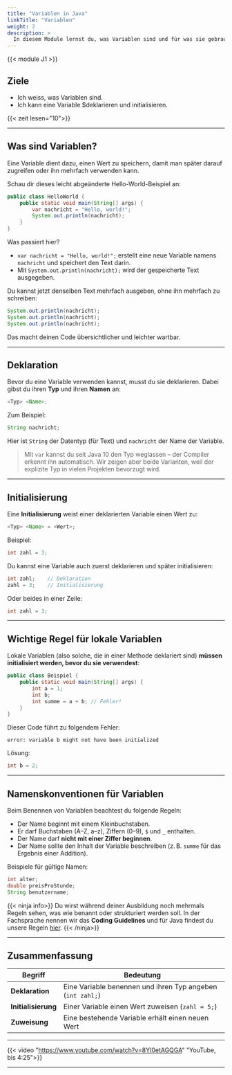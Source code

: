 ```yaml
---
title: "Variablen in Java"
linkTitle: "Variablen"
weight: 2
description: >
  In diesem Module lernst du, was Variablen sind und für was sie gebraucht werden.
---
```


{{< module J1 >}}

## Ziele

- Ich weiss, was Variablen sind.
- Ich kann eine Variable $deklarieren und initialisieren.

{{< zeit lesen="10">}}

---

## Was sind Variablen?

Eine Variable dient dazu, einen Wert zu speichern, damit man später darauf zugreifen oder ihn mehrfach verwenden kann.

Schau dir dieses leicht abgeänderte Hello-World-Beispiel an:

```java
public class HelloWorld {
    public static void main(String[] args) {
        var nachricht = "Hello, world!";
        System.out.println(nachricht);
    }
}
```

Was passiert hier?

- `var nachricht = "Hello, world!";` erstellt eine neue Variable namens `nachricht` und speichert den Text darin.
- Mit `System.out.println(nachricht);` wird der gespeicherte Text ausgegeben.

Du kannst jetzt denselben Text mehrfach ausgeben, ohne ihn mehrfach zu schreiben:

```java
System.out.println(nachricht);
System.out.println(nachricht);
System.out.println(nachricht);
```

Das macht deinen Code übersichtlicher und leichter wartbar.

---

## Deklaration

Bevor du eine Variable verwenden kannst, musst du sie deklarieren. Dabei gibst du ihren **Typ** und ihren **Namen** an:

```java
<Typ> <Name>;
```

Zum Beispiel:

```java
String nachricht;
```

Hier ist `String` der Datentyp (für Text) und `nachricht` der Name der Variable.

> Mit `var` kannst du seit Java 10 den Typ weglassen – der Compiler erkennt ihn automatisch. Wir zeigen aber beide
> Varianten, weil der explizite Typ in vielen Projekten bevorzugt wird.

---

## Initialisierung

Eine **Initialisierung** weist einer deklarierten Variable einen Wert zu:

```java
<Typ> <Name> = <Wert>;
```

Beispiel:

```java
int zahl = 3;
```

Du kannst eine Variable auch zuerst deklarieren und später initialisieren:

```java
int zahl;    // Deklaration
zahl = 3;    // Initialisierung
```

Oder beides in einer Zeile:

```java
int zahl = 3;
```

---

## Wichtige Regel für lokale Variablen

Lokale Variablen (also solche, die in einer Methode deklariert sind) **müssen initialisiert werden, bevor du sie verwendest**:

```java
public class Beispiel {
    public static void main(String[] args) {
        int a = 1;
        int b;
        int summe = a + b; // Fehler!
    }
}
```

Dieser Code führt zu folgendem Fehler:

```
error: variable b might not have been initialized
```

Lösung:

```java
int b = 2;
```

---

## Namenskonventionen für Variablen

Beim Benennen von Variablen beachtest du folgende Regeln:

- Der Name beginnt mit einem Kleinbuchstaben.
- Er darf Buchstaben (A–Z, a–z), Ziffern (0–9), `$` und `_` enthalten.
- Der Name darf **nicht mit einer Ziffer beginnen**.
- Der Name sollte den Inhalt der Variable beschreiben (z. B. `summe` für das Ergebnis einer Addition).

Beispiele für gültige Namen:

```java
int alter;
double preisProStunde;
String benutzername;
```

{{< ninja info>}}
Du wirst während deiner Ausbildung noch mehrmals Regeln sehen, was wie benannt oder strukturiert werden soll. In der
Fachsprache nennen wir das **Coding Guidelines** und für Java findest du unsere Regeln
[hier](../../../99_tools/zusammenarbeit/guidelines/coding/java/).
{{< /ninja>}}

---

## Zusammenfassung

| Begriff             | Bedeutung                                                  |
| ------------------- | ---------------------------------------------------------- |
| **Deklaration**     | Eine Variable benennen und ihren Typ angeben (`int zahl;`) |
| **Initialisierung** | Einer Variable einen Wert zuweisen (`zahl = 5;`)           |
| **Zuweisung**       | Eine bestehende Variable erhält einen neuen Wert           |

---

{{< video "https://www.youtube.com/watch?v=8YI0etAGQGA" "YouTube, bis 4:25">}}

---
